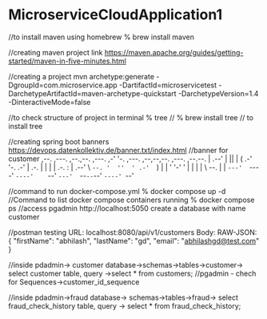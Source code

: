 # MicroserviceCloudApplication1

//to install maven using homebrew
% brew install maven

//creating maven project link
https://maven.apache.org/guides/getting-started/maven-in-five-minutes.html

//creating a project
mvn archetype:generate -DgroupId=com.microservice.app -DartifactId=microservicetest -DarchetypeArtifactId=maven-archetype-quickstart -DarchetypeVersion=1.4 -DinteractiveMode=false

//to check structure of project in terminal
% tree
// % brew install tree // to install tree 

//creating spring boot banners
https://devops.datenkollektiv.de/banner.txt/index.html
//banner for customer
                          ,--.
,---. ,--.,--.  ,---.  ,-'  '-.  ,---.  ,--,--,--.  ,---.  ,--.--.
| .--' |  ||  | (  .-'  '-.  .-' | .-. | |        | | .-. : |  .--'
\ `--. '  ''  ' .-'  `)   |  |   ' '-' ' |  |  |  | \   --. |  |
`---'  `----'  `----'    `--'    `---'  `--`--`--'  `----' `--'

//command to run docker-compose.yml
% docker compose up -d
//Command to list docker compose containers running
% docker compose ps
//access pgadmin
http://localhost:5050
create a database with name customer

//postman testing
URL: localhost:8080/api/v1/customers
Body: RAW-JSON:
{
"firstName": "abhilash",
"lastName": "gd",
"email": "abhilashgd@test.com"
}

//inside pdadmin-> customer database->schemas->tables->customer-> select customer table, query ->select * from customers;
//pgadmin - chech for Sequences->customer_id_sequence

//inside pdadmin->fraud database-> schemas->tables->fraud-> select fraud_check_history table, query ->
select * from fraud_check_history;